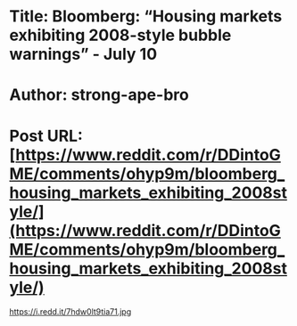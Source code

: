 # Title: Bloomberg: “Housing markets exhibiting 2008-style bubble warnings” - July 10
# Author: strong-ape-bro
# Post URL: [https://www.reddit.com/r/DDintoGME/comments/ohyp9m/bloomberg_housing_markets_exhibiting_2008style/](https://www.reddit.com/r/DDintoGME/comments/ohyp9m/bloomberg_housing_markets_exhibiting_2008style/)


https://i.redd.it/7hdw0lt9tia71.jpg